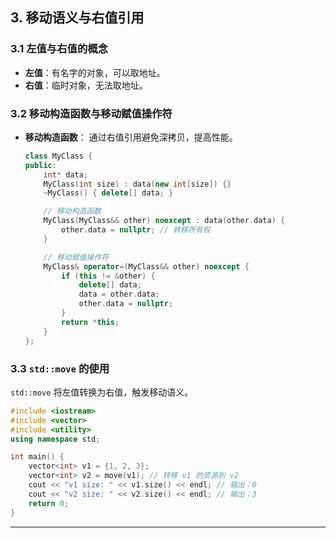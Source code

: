 ## **3. 移动语义与右值引用**

### **3.1 左值与右值的概念**
- **左值**：有名字的对象，可以取地址。
- **右值**：临时对象，无法取地址。

### **3.2 移动构造函数与移动赋值操作符**
- **移动构造函数**：
  通过右值引用避免深拷贝，提高性能。
  ```cpp
  class MyClass {
  public:
      int* data;
      MyClass(int size) : data(new int[size]) {}
      ~MyClass() { delete[] data; }

      // 移动构造函数
      MyClass(MyClass&& other) noexcept : data(other.data) {
          other.data = nullptr; // 转移所有权
      }

      // 移动赋值操作符
      MyClass& operator=(MyClass&& other) noexcept {
          if (this != &other) {
              delete[] data;
              data = other.data;
              other.data = nullptr;
          }
          return *this;
      }
  };
  ```

### **3.3 `std::move` 的使用**
`std::move` 将左值转换为右值，触发移动语义。
```cpp
#include <iostream>
#include <vector>
#include <utility>
using namespace std;

int main() {
    vector<int> v1 = {1, 2, 3};
    vector<int> v2 = move(v1); // 转移 v1 的资源到 v2
    cout << "v1 size: " << v1.size() << endl; // 输出：0
    cout << "v2 size: " << v2.size() << endl; // 输出：3
    return 0;
}
```

---